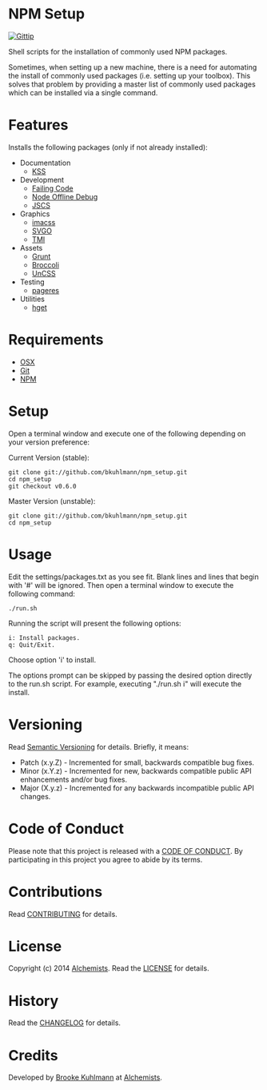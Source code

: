 # NPM Setup

[![Gittip](http://img.shields.io/gittip/bkuhlmann.svg)](https://www.gittip.com/bkuhlmann)

Shell scripts for the installation of commonly used NPM packages.

Sometimes, when setting up a new machine, there is a need for automating the install of commonly used packages
(i.e. setting up your toolbox). This solves that problem by providing a master list of commonly used packages which
can be installed via a single command.

# Features

Installs the following packages (only if not already installed):

- Documentation
    - [KSS](http://warpspire.com/kss)
- Development
    - [Failing Code](https://www.npmjs.org/package/failing-code)
    - [Node Offline Debug](https://github.com/HPSoftware/node-offline-debug)
    - [JSCS](http://jscs.info)
- Graphics
    - [imacss](https://github.com/akoenig/imacss)
    - [SVGO](https://github.com/svg/svgo)
    - [TMI](https://github.com/addyosmani/tmi)
- Assets
    - [Grunt](http://gruntjs.com)
    - [Broccoli](https://github.com/joliss/broccoli)
    - [UnCSS](https://github.com/giakki/uncss)
- Testing
    - [pageres](https://github.com/sindresorhus/pageres)
- Utilities
    - [hget](https://github.com/bevacqua/hget)

# Requirements

- [OSX](http://www.apple.com/osx)
- [Git](http://git-scm.com)
- [NPM](https://www.npmjs.org)

# Setup

Open a terminal window and execute one of the following depending on your version preference:

Current Version (stable):

    git clone git://github.com/bkuhlmann/npm_setup.git
    cd npm_setup
    git checkout v0.6.0

Master Version (unstable):

    git clone git://github.com/bkuhlmann/npm_setup.git
    cd npm_setup

# Usage

Edit the settings/packages.txt as you see fit. Blank lines and lines that begin with '#' will be ignored.
Then open a terminal window to execute the following command:

    ./run.sh

Running the script will present the following options:

    i: Install packages.
    q: Quit/Exit.

Choose option 'i' to install.

The options prompt can be skipped by passing the desired option directly to the run.sh script.
For example, executing "./run.sh i" will execute the install.

# Versioning

Read [Semantic Versioning](http://semver.org) for details. Briefly, it means:

- Patch (x.y.Z) - Incremented for small, backwards compatible bug fixes.
- Minor (x.Y.z) - Incremented for new, backwards compatible public API enhancements and/or bug fixes.
- Major (X.y.z) - Incremented for any backwards incompatible public API changes.

# Code of Conduct

Please note that this project is released with a [CODE OF CONDUCT](CODE_OF_CONDUCT.md). By participating in this project
you agree to abide by its terms.

# Contributions

Read [CONTRIBUTING](CONTRIBUTING.md) for details.

# License

Copyright (c) 2014 [Alchemists](https://www.alchemists.io).
Read the [LICENSE](LICENSE.md) for details.

# History

Read the [CHANGELOG](CHANGELOG.md) for details.

# Credits

Developed by [Brooke Kuhlmann](https://www.alchemists.io) at [Alchemists](https://www.alchemists.io).
